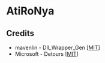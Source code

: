 # AtiRoNya

## Credits
- mavenlin - Dll_Wrapper_Gen [[MIT](https://github.com/AtiLion/AtiRoNya/blob/master/License_Mavenlin)]
- Microsoft - Detours [[MIT](https://github.com/AtiLion/AtiRoNya/blob/master/License_Microsoft)]

